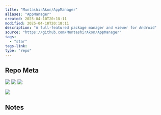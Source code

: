 ```yaml
---
title: "MuntashirAkon/AppManager"
aliases: "AppManager"
created: 2025-04-10T20:18:11
modified: 2025-04-10T20:18:11
description: "A full-featured package manager and viewer for Android"
source: "https://github.com/MuntashirAkon/AppManager"
tags:
  - "star"
tags-link:
type: "repo"
---
```

## Repo Meta

![](https://img.shields.io/github/stars/MuntashirAkon/AppManager?style=for-the-badge&label=stars) ![](https://img.shields.io/github/repo-size/MuntashirAkon/AppManager?style=for-the-badge&label=size) ![](https://img.shields.io/github/created-at/MuntashirAkon/AppManager?style=for-the-badge&label=since)

[![](https://github-readme-stats.vercel.app/api/pin/?username=MuntashirAkon&repo=AppManager&bg_color=00000000)](https://github.com/MuntashirAkon/AppManager)

## Notes

